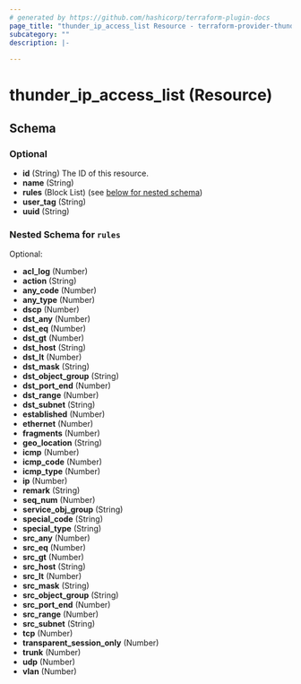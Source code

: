 ```yaml
---
# generated by https://github.com/hashicorp/terraform-plugin-docs
page_title: "thunder_ip_access_list Resource - terraform-provider-thunder"
subcategory: ""
description: |-
  
---
```


# thunder_ip_access_list (Resource)





<!-- schema generated by tfplugindocs -->
## Schema

### Optional

- **id** (String) The ID of this resource.
- **name** (String)
- **rules** (Block List) (see [below for nested schema](#nestedblock--rules))
- **user_tag** (String)
- **uuid** (String)

<a id="nestedblock--rules"></a>
### Nested Schema for `rules`

Optional:

- **acl_log** (Number)
- **action** (String)
- **any_code** (Number)
- **any_type** (Number)
- **dscp** (Number)
- **dst_any** (Number)
- **dst_eq** (Number)
- **dst_gt** (Number)
- **dst_host** (String)
- **dst_lt** (Number)
- **dst_mask** (String)
- **dst_object_group** (String)
- **dst_port_end** (Number)
- **dst_range** (Number)
- **dst_subnet** (String)
- **established** (Number)
- **ethernet** (Number)
- **fragments** (Number)
- **geo_location** (String)
- **icmp** (Number)
- **icmp_code** (Number)
- **icmp_type** (Number)
- **ip** (Number)
- **remark** (String)
- **seq_num** (Number)
- **service_obj_group** (String)
- **special_code** (String)
- **special_type** (String)
- **src_any** (Number)
- **src_eq** (Number)
- **src_gt** (Number)
- **src_host** (String)
- **src_lt** (Number)
- **src_mask** (String)
- **src_object_group** (String)
- **src_port_end** (Number)
- **src_range** (Number)
- **src_subnet** (String)
- **tcp** (Number)
- **transparent_session_only** (Number)
- **trunk** (Number)
- **udp** (Number)
- **vlan** (Number)


